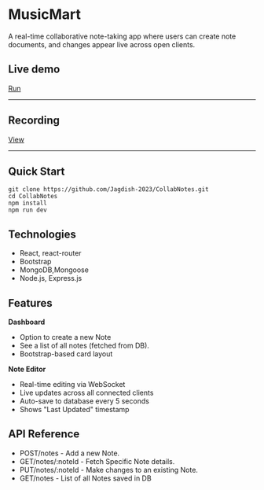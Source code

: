 # MusicMart

A real-time collaborative note-taking app where users can create note documents, and changes appear live across open clients.

## Live demo
[Run](https://collabnotes-ten.vercel.app)

---
## Recording
[View](https://drive.google.com/file/d/15ASOECwbZ6b2EA_8hqHouXVcVN54qIrf/view?usp=sharing)

---



## Quick Start
```
git clone https://github.com/Jagdish-2023/CollabNotes.git
cd CollabNotes
npm install
npm run dev
```

## Technologies
- React, react-router
- Bootstrap
- MongoDB,Mongoose
- Node.js, Express.js

## Features
**Dashboard**
- Option to create a new Note
- See a list of all notes (fetched from DB).
- Bootstrap-based card layout

**Note Editor**
- Real-time editing via WebSocket
- Live updates across all connected clients
- Auto-save to database every 5 seconds
- Shows "Last Updated" timestamp



## API Reference
- POST/notes - Add a new Note.
- GET/notes/:noteId - Fetch Specific Note details.
- PUT/notes/:noteId - Make changes to an existing Note.
- GET/notes - List of all Notes saved in DB


